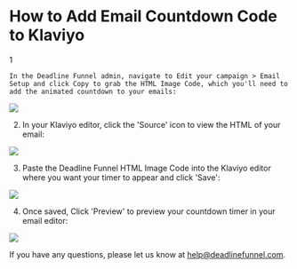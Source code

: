 # How to Add Email Countdown Code to Klaviyo

1

```text
In the Deadline Funnel admin, navigate to Edit your campaign > Email Setup and click Copy to grab the HTML Image Code, which you'll need to add the animated countdown to your emails:
```

![](https://s3.amazonaws.com/helpscout.net/docs/assets/53974d6ce4b0c76107b109d1/images/5b242f960428632c466af4ee/file-9cqLJrQfRb.png)

2. In your Klaviyo editor, click the 'Source' icon to view the HTML of your email:

![](https://s3.amazonaws.com/helpscout.net/docs/assets/53974d6ce4b0c76107b109d1/images/59b080682c7d3a73488ca925/file-1aIkBnz5D7.png)

3. Paste the Deadline Funnel HTML Image Code into the Klaviyo editor where you want your timer to appear and click 'Save':

![](https://s3.amazonaws.com/helpscout.net/docs/assets/53974d6ce4b0c76107b109d1/images/59b080a92c7d3a73488ca926/file-CYeeJG5fzp.png)

4. Once saved, Click 'Preview' to preview your countdown timer in your email editor:

![](https://s3.amazonaws.com/helpscout.net/docs/assets/53974d6ce4b0c76107b109d1/images/59b080f52c7d3a73488ca928/file-iYdrctAOhh.png)

If you have any questions, please let us know at [help@deadlinefunnel.com](mailto:mailto:help@deadlinefunnel.com).

